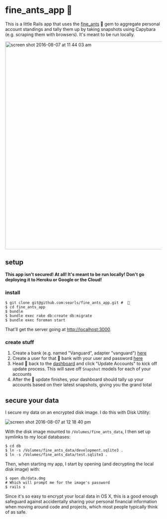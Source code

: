 # fine_ants_app 🐜

This is a little Rails app that uses the
[fine_ants](https://github.com/searls/fine_ants)  🐜 gem to aggregate personal account standings and tally them up by taking snapshots using Capybara (e.g. scraping them with browsers). It's meant to be run locally.

<img width="669" alt="screen shot 2016-08-07 at 11 44 03 am" src="https://cloud.githubusercontent.com/assets/79303/17463468/52e93330-5c94-11e6-889d-43566c51f4ba.png">

## setup

**This app isn't secured! At all! It's meant to be run locally! Don't go
deploying it to Heroku or Google or the Cloud!**

### install

```
$ git clone git@github.com:searls/fine_ants_app.git #  🐜
$ cd fine_ants_app
$ bundle
$ bundle exec rake db:create db:migrate
$ bundle exec foreman start
```

That'll get the server going at [http://localhost:3000](http://localhost:3000).

### create stuff

1. Create a bank (e.g. named "Vanguard", adapter "vanguard")
[here](http://localhost:3000/admin/banks/new)
2. Create a user for that 🐜 bank with your user and password
[here](http://localhost:3000/admin/users/new)
3. Head 🐜 back to the [dashboard](http://localhost:3000/) and click
"Update Accounts" to kick off update process. This will save off `Snapshot`
models for each of your accounts
4. After the 🐜 update finishes, your dashboard should tally up your accounts based
on their latest snapshots, giving you the grand total

## secure your data

I secure my data on an encrypted disk image. I do this with Disk Utility:

![screen shot 2016-08-07 at 12 18 40 pm](https://cloud.githubusercontent.com/assets/79303/17463676/1f8db934-5c99-11e6-99d1-18f3bffe7b82.png)

With the disk image mounted to `/Volumes/fine_ants_data`, I then set up symlinks
to my local databases:

```
$ cd db
$ ln -s /Volumes/fine_ants_data/development.sqlite3 .
$ ln -s /Volumes/fine_ants_data/test.sqlite3 .
```

Then, when starting my app, I start by opening (and decrypting the local disk
image) with:

```
$ open db/data.dmg
# Which will prompt me for the image's password
$ rails s
```

Since it's so easy to encrypt your local data in OS X, this is a good enough
safeguard against accidentally sharing your personal financial information when
moving around code and projects, which most people typically think of as safe.
